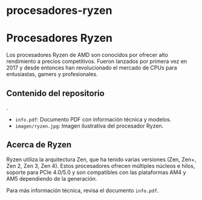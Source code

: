 # procesadores-ryzen
# Procesadores Ryzen



Los procesadores Ryzen de AMD son conocidos por ofrecer alto rendimiento a precios competitivos. Fueron lanzados por primera vez en 2017 y desde entonces han revolucionado el mercado de CPUs para entusiastas, gamers y profesionales.

## Contenido del repositorio

.
- `info.pdf`: Documento PDF con información técnica y modelos.
- `imagen/ryzen.jpg`: Imagen ilustrativa del procesador Ryzen.

## Acerca de Ryzen

Ryzen utiliza la arquitectura Zen, que ha tenido varias versiones (Zen, Zen+, Zen 2, Zen 3, Zen 4). Estos procesadores ofrecen múltiples núcleos e hilos, soporte para PCIe 4.0/5.0 y son compatibles con las plataformas AM4 y AM5 dependiendo de la generación.

Para más información técnica, revisa el documento `info.pdf`.
